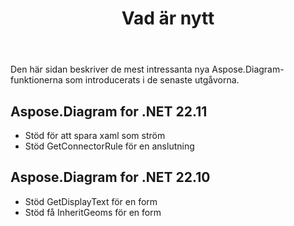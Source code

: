 ﻿---
title: Vad är nytt
linktitle: Vad är nytt
type: docs
weight: 5
url: /sv/net/whatsnew/
description: Aspose.Diagram for .NET utökas och förbättras dagligen. På den här sidan kan du lära dig om produktens enorma och mest intressanta egenskaper
sitemap:
changefreq: monthl
priority: 0.8
lastmod: 2022-01-2
---
Den här sidan beskriver de mest intressanta nya Aspose.Diagram-funktionerna som introducerats i de senaste utgåvorna.

## Aspose.Diagram for .NET 22.11

* Stöd för att spara xaml som ström
* Stöd GetConnectorRule för en anslutning

## Aspose.Diagram for .NET 22.10

* Stöd GetDisplayText för en form
* Stöd få InheritGeoms för en form

